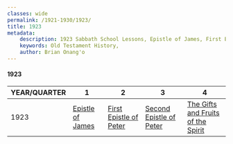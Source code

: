 ```yaml
---
classes: wide
permalink: /1921-1930/1923/
title: 1923
metadata:
    description: 1923 Sabbath School Lessons, Epistle of James, First Epistle of Peter, Second Epistle of Peter, The Gifts and Fruits of the Spirit
    keywords: Old Testament History,
    author: Brian Onang'o
---
```


#### 1923

YEAR/QUARTER |   1  | 2| 3| 4
-------------|------------|---|--|---
1923   |  [Epistle of James](/1921-1930/1923/quarter1) | [First Epistle of Peter](/1921-1930/1923/quarter2) | [Second Epistle of Peter](/1921-1930/1923/quarter3) | [The Gifts and Fruits of the Spirit](/1921-1930/1923/quarter4) |
 